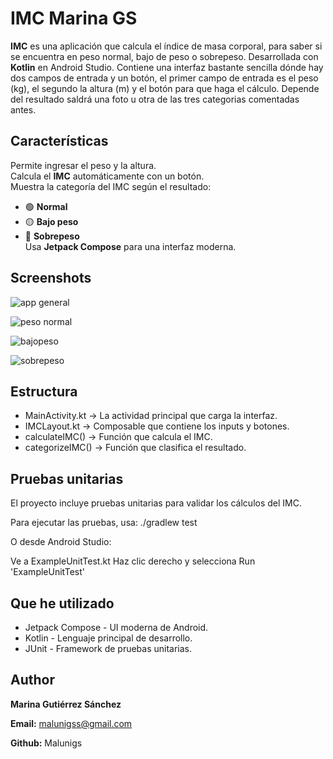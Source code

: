 
# IMC Marina GS

**IMC** es una aplicación que calcula el índice de masa corporal, para saber si se encuentra en peso normal, bajo de peso o sobrepeso. Desarrollada con **Kotlin** en Android Studio. Contiene una interfaz bastante sencilla dónde hay dos campos de entrada y un botón, el primer campo de entrada es el peso (kg), el segundo la altura (m) y el botón para que haga el cálculo. Depende del resultado saldrá una foto u otra de las tres categorias comentadas antes.

## Características
 Permite ingresar el peso y la altura.  
 Calcula el **IMC** automáticamente con un botón.  
 Muestra la categoría del IMC según el resultado:  
   - 🟢 **Normal**  
   - 🟡 **Bajo peso**  
   - 🔴 **Sobrepeso**  
 Usa **Jetpack Compose** para una interfaz moderna.

## Screenshots
![app general](images/cap1.jpg)

![peso normal](images/normalcap.JPG)

![bajopeso](images/bajopesocap.JPG)

![sobrepeso](images/sobrepesocap.JPG)

## Estructura
  - MainActivity.kt → La actividad principal que carga la interfaz.
  - IMCLayout.kt → Composable que contiene los inputs y botones.
  - calculateIMC() → Función que calcula el IMC.
  - categorizeIMC() → Función que clasifica el resultado.

## Pruebas unitarias
El proyecto incluye pruebas unitarias para validar los cálculos del IMC.

Para ejecutar las pruebas, usa: ./gradlew test

O desde Android Studio:

Ve a ExampleUnitTest.kt
Haz clic derecho y selecciona Run 'ExampleUnitTest'

## Que he utilizado

  - Jetpack Compose - UI moderna de Android.
  - Kotlin - Lenguaje principal de desarrollo.
  - JUnit - Framework de pruebas unitarias.

## Author
**Marina Gutiérrez Sánchez**

**Email:** malunigss@gmail.com

**Github:** Malunigs

